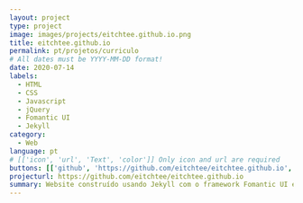 ```yaml
---
layout: project
type: project
image: images/projects/eitchtee.github.io.png
title: eitchtee.github.io
permalink: pt/projetos/curriculo
# All dates must be YYYY-MM-DD format!
date: 2020-07-14
labels:
  - HTML
  - CSS
  - Javascript
  - jQuery
  - Fomantic UI
  - Jekyll
category:
  - Web
language: pt
# [['icon', 'url', 'Text', 'color']] Only icon and url are required
buttons: [['github', 'https://github.com/eitchtee/eitchtee.github.io', 'Repo', 'black'], ['globe', 'https://eitchtee.github.io/', 'Site', 'grey']]
projecturl: https://github.com/eitchtee/eitchtee.github.io
summary: Website construído usando Jekyll com o framework Fomantic UI e jQuerry, hospedado pelo Github Pages. Usado para exibir e arquivar meu currículo, portfólio e textos, enquanto demonstra minha capacidade como um web designer. 
---
```

